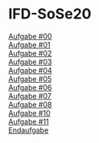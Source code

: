 # IFD-SoSe20


[Aufgabe #00](https://github.com/tillkoester/IFD-SoSe20/blob/master/SWOT-Analyse.pdf)<br>
[Aufgabe #01](https://github.com/tillkoester/IFD-SoSe20/blob/master/Aufgabe%2301.pdf)<br>
[Aufgabe #02](https://github.com/tillkoester/IFD-SoSe20/blob/master/Aufgabe2.md)<br>
[Aufgabe #03](https://rltxef.axshare.com/#id=hwe6jg&p=overview)<br>
[Aufgabe #04](https://github.com/tillkoester/IFD-SoSe20/blob/master/Aufgabe%20%2304.jpg)<br>
[Aufgabe #05](https://www.youtube.com/watch?v=L8_lfIzpJ44)<br>
[Aufgabe #06](https://github.com/tillkoester/IFD-SoSe20/tree/master/Aufgabe%20%2306)<br>
[Aufgabe #07](https://youtu.be/B1pAi6CpcuM)<br>
[Aufgabe #08](https://www.youtube.com/watch?v=0ZRZXo_nkuA)<br>
[Aufgabe #10](https://tillkoester.github.io/IFD-SoSe20/aufgabe10)<br>
[Aufgabe #11](https://github.com/tillkoester/IFD-SoSe20/blob/master/Aufgabe11.md)<br>
[Endaufgabe](https://github.com/tillkoester/IFD-SoSe20/blob/master/Endaufgabe.md)<br>
